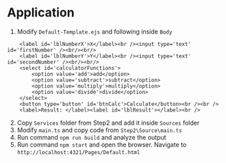 ﻿# Application
1. Modify `Default-Template.ejs` and following inside `Body`
```
	<label id='lblNumberX'>X</label><br /><input type='text' id='firstNumber' /><br/><br/>
	<label id='lblNumberY'>Y</label><br /><input type='text' id='secondNumber' /><br/><br/>
	<select id='calculatorFunctions'>
		<option value='add'>add</option>
		<option value='subtract'>subtract</option>
		<option value='multiply'>multiply</option>
		<option value='divide'>divide</option>
	</select>
	<button type='button' id='btnCalc'>Calculate</button><br /><br />
	<label>Result: </label><label id='lblResult'></label><br />
```
2. Copy `Services` folder from Step2 and add it inside `Sources` folder
3. Modify `main.ts` and copy code from `Step2\Source\main.ts`
4. Run command `npm run build` and analyze the output
5. Run command `npm start` and open the browser. Navigate to `http://localhost:4321/Pages/Default.html`
